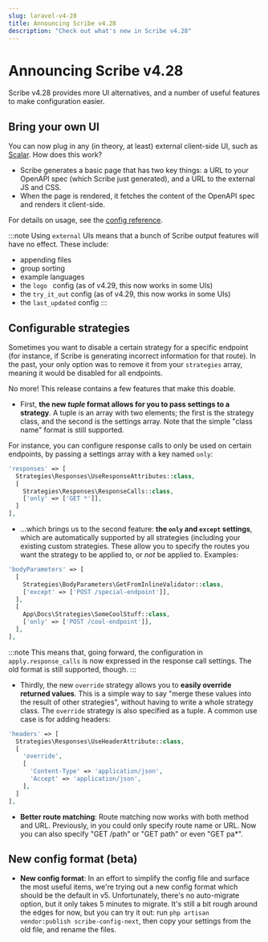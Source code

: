 ```yaml
---
slug: laravel-v4-28
title: Announcing Scribe v4.28
description: "Check out what's new in Scribe v4.28"
---
```


# Announcing Scribe v4.28

Scribe v4.28 provides more UI alternatives, and a number of useful features to make configuration easier.

<!--truncate-->

## Bring your own UI
You can now plug in any (in theory, at least) external client-side UI, such as [Scalar](https://github.com/scalar/scalar). How does this work?
- Scribe generates a basic page that has two key things: a URL to your OpenAPI spec (which Scribe just generated), and a URL to the external JS and CSS.
- When the page is rendered, it fetches the content of the OpenAPI spec and renders it client-side. 

For details on usage, see the [config reference](https://scribe.knuckles.wtf/laravel/reference/config#theme).

:::note
Using `external` UIs means that a bunch of Scribe output features will have no effect. These include:
- appending files
- group sorting
- example languages
- the `logo ` config (as of v4.29, this now works in some UIs)
- the `try_it_out` config (as of v4.29, this now works in some UIs)
- the `last_updated` config
:::

## Configurable strategies
Sometimes you want to disable a certain strategy for a specific endpoint (for instance, if Scribe is generating incorrect information for that route). In the past, your only option was to remove it from your `strategies` array, meaning it would be disabled for all endpoints.

No more! This release contains a few features that make this doable.

- First, **the new _tuple_ format allows for you to pass settings to a strategy**. A tuple is an array with two elements; the first is the strategy class, and the second is the settings array. Note that the simple "class name" format is still supported.

For instance, you can configure response calls to only be used on certain endpoints, by passing a settings array with a key named `only`:

```php
'responses' => [
  Strategies\Responses\UseResponseAttributes::class,
  [
    Strategies\Responses\ResponseCalls::class,
    ['only' => ['GET *']],
  ]
],
```

- ...which brings us to the second feature: **the `only` and `except` settings**, which are automatically supported by all strategies (including your existing custom strategies. These allow you to specify the routes you want the strategy to be applied to, or _not_ be applied to. Examples:

```php
'bodyParameters' => [
  [
    Strategies\BodyParameters\GetFromInlineValidator::class,
    ['except' => ['POST /special-endpoint']],
  ],
  [
    App\Docs\Strategies\SomeCoolStuff::class,
    ['only' => ['POST /cool-endpoint']],
  ],
],
```

:::note
This means that, going forward, the configuration in `apply.response_calls` is now expressed in the response call settings. The old format is still supported, though.
:::

- Thirdly, the new `override` strategy allows you to **easily override returned values**. This is a simple way to say "merge these values into the result of other strategies", without having to write a whole strategy class. The `override` strategy is also specified as a tuple. A common use case is for adding headers:

```php
'headers' => [
  Strategies\Responses\UseHeaderAttribute::class,
  [
    'override',
    [
      'Content-Type' => 'application/json',
      'Accept' => 'application/json',
    ],
  ]
],
```

- **Better route matching**: Route matching now works with both method and URL. Previously, in you could only specify route name or URL. Now you can also specify "GET /path" or "GET path" or even "GET pa*".

## New config format (beta)
- **New config format**: In an effort to simplify the config file and surface the most useful items, we're trying out a new config format which should be the default in v5. Unfortunately, there's no auto-migrate option, but it only takes 5 minutes to migrate. It's still a bit rough around the edges for now, but you can try it out: run `php artisan vendor:publish scribe-config-next`, then copy your settings from the old file, and rename the files.

